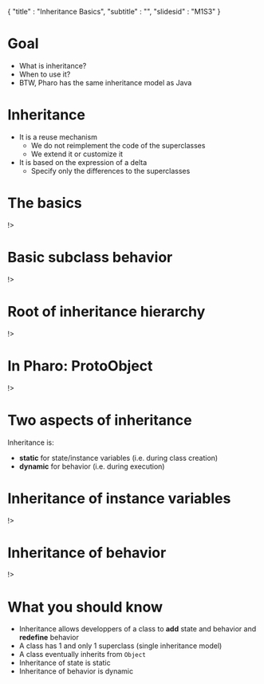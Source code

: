 {"title" : "Inheritance Basics","subtitle" : "","slidesid" : "M1S3"}# Goal- What is inheritance?- When to use it?- BTW, Pharo has the same inheritance model as Java# Inheritance- It is a reuse mechanism  - We do not reimplement the code of the superclasses  - We extend it or customize it- It is based on the expression of a delta  - Specify only the differences to the superclasses# The basics<!columns|width=100<!column|width=60Needs:- We want to adapt the code by extending existing behavior and state- We do not want to reimplement everythingSolution: **class inheritance**- A class extends the definition of its superclass!><!column|width=40![](figures/InheritanceDiagram.pdf width=60)!>!># Basic subclass behavior<!columns|width=100<!column|width=60A subclass:- can **add** state and behavior: `color`, `borderColor`, ...- can **use** superclass behavior and state- can **redefine** superclass' behavior to **specialize** it!><!column|width=40![](figures/InheritanceDiagram.pdf width=60)!>!># Root of inheritance hierarchy<!columns|width=100<!column|width=70- `Object` is the root of most classes  - defines the common behavior of all objects  - raising errors, class access, ...!><!column|width=30![](figures/InheritanceDiagram-from-ObjectNoProto.pdf width=80)!>!># In Pharo: ProtoObject <!columns|width=100<!column|width=70 `ProtoObject` \(`Object`'s superclass\) has a special purpose:- raising as much errors as possible- so that the system can catch such errors and do something with them- useful for building advanced techniques such as proxy objects!><!column|width=30![](figures/InheritanceDiagram-Proto.pdf width=80)!>!># Two aspects of inheritanceInheritance is:- **static** for state/instance variables \(i.e. during class creation\)- **dynamic** for behavior \(i.e. during execution\)# Inheritance of instance variables<!columns|width=100<!column|width=65- Happens during **class definition**- Computed from  - the class own instance variables  - the ones of its superclasses  - usually no duplicate in the chain- `ColoredRectangle` has a `width`, `height`,  `color`, and `borderColor`!><!column|width=35![](figures/InheritanceDiagram.pdf width=70)!>!># Inheritance of behavior<!columns|width=100<!column|width=50- Happens at **run time**- The method is looked up  - starting from the receiver's class  - then going along superclasses!><!column|width=50![](figures/InheritanceDiagram-lookup-superclass.pdf width=65)!>!># What you should know- Inheritance allows developpers of a class to **add** state and behavior and **redefine** behavior- A class has 1 and only 1 superclass \(single inheritance model\)- A class eventually inherits from `Object`- Inheritance of state is static- Inheritance of behavior is dynamic